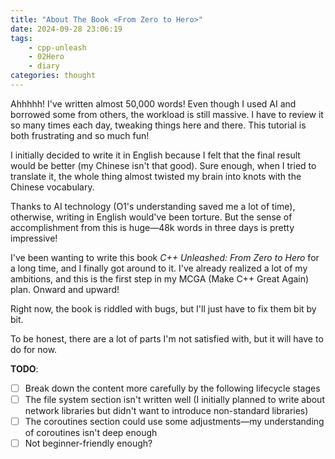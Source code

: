 ```yaml
---
title: "About The Book <From Zero to Hero>"
date: 2024-09-28 23:06:19
tags:
    - cpp-unleash
    - 02Hero
    - diary
categories: thought
---
```


Ahhhhh! I've written almost 50,000 words! Even though I used AI and borrowed some from others, the workload is still massive. I have to review it so many times each day, tweaking things here and there. This tutorial is both frustrating and so much fun!

I initially decided to write it in English because I felt that the final result would be better (my Chinese isn't that good). Sure enough, when I tried to translate it, the whole thing almost twisted my brain into knots with the Chinese vocabulary.

Thanks to AI technology (O1's understanding saved me a lot of time), otherwise, writing in English would've been torture. But the sense of accomplishment from this is huge—48k words in three days is pretty impressive!

I've been wanting to write this book *C++ Unleashed: From Zero to Hero* for a long time, and I finally got around to it. I've already realized a lot of my ambitions, and this is the first step in my MCGA (Make C++ Great Again) plan. Onward and upward!

Right now, the book is riddled with bugs, but I'll just have to fix them bit by bit.

To be honest, there are a lot of parts I'm not satisfied with, but it will have to do for now.

**TODO**:

- [ ] Break down the content more carefully by the following lifecycle stages
- [ ] The file system section isn't written well (I initially planned to write about network libraries but didn't want to introduce non-standard libraries)
- [ ] The coroutines section could use some adjustments—my understanding of coroutines isn't deep enough
- [ ] Not beginner-friendly enough?